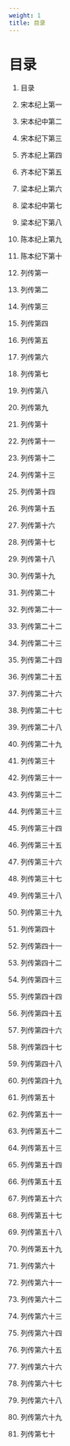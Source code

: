 ```yaml
---
weight: 1
title: 目录
---
```


# 目录

1. <span id="目录-1"></span>
目录

2. <span id="目录-2"></span>
宋本纪上第一

3. <span id="目录-3"></span>
宋本纪中第二

4. <span id="目录-4"></span>
宋本纪下第三

5. <span id="目录-5"></span>
齐本纪上第四

6. <span id="目录-6"></span>
齐本纪下第五

7. <span id="目录-7"></span>
梁本纪上第六

8. <span id="目录-8"></span>
梁本纪中第七

9. <span id="目录-9"></span>
梁本纪下第八

10. <span id="目录-10"></span>
陈本纪上第九

11. <span id="目录-11"></span>
陈本纪下第十

12. <span id="目录-12"></span>
列传第一

13. <span id="目录-13"></span>
列传第二

14. <span id="目录-14"></span>
列传第三

15. <span id="目录-15"></span>
列传第四

16. <span id="目录-16"></span>
列传第五

17. <span id="目录-17"></span>
列传第六

18. <span id="目录-18"></span>
列传第七

19. <span id="目录-19"></span>
列传第八

20. <span id="目录-20"></span>
列传第九

21. <span id="目录-21"></span>
列传第十

22. <span id="目录-22"></span>
列传第十一

23. <span id="目录-23"></span>
列传第十二

24. <span id="目录-24"></span>
列传第十三

25. <span id="目录-25"></span>
列传第十四

26. <span id="目录-26"></span>
列传第十五

27. <span id="目录-27"></span>
列传第十六

28. <span id="目录-28"></span>
列传第十七

29. <span id="目录-29"></span>
列传第十八

30. <span id="目录-30"></span>
列传第十九

31. <span id="目录-31"></span>
列传第二十

32. <span id="目录-32"></span>
列传第二十一

33. <span id="目录-33"></span>
列传第二十二

34. <span id="目录-34"></span>
列传第二十三

35. <span id="目录-35"></span>
列传第二十四

36. <span id="目录-36"></span>
列传第二十五

37. <span id="目录-37"></span>
列传第二十六

38. <span id="目录-38"></span>
列传第二十七

39. <span id="目录-39"></span>
列传第二十八

40. <span id="目录-40"></span>
列传第二十九

41. <span id="目录-41"></span>
列传第三十

42. <span id="目录-42"></span>
列传第三十一

43. <span id="目录-43"></span>
列传第三十二

44. <span id="目录-44"></span>
列传第三十三

45. <span id="目录-45"></span>
列传第三十四

46. <span id="目录-46"></span>
列传第三十五

47. <span id="目录-47"></span>
列传第三十六

48. <span id="目录-48"></span>
列传第三十七

49. <span id="目录-49"></span>
列传第三十八

50. <span id="目录-50"></span>
列传第三十九

51. <span id="目录-51"></span>
列传第四十

52. <span id="目录-52"></span>
列传第四十一

53. <span id="目录-53"></span>
列传第四十二

54. <span id="目录-54"></span>
列传第四十三

55. <span id="目录-55"></span>
列传第四十四

56. <span id="目录-56"></span>
列传第四十五

57. <span id="目录-57"></span>
列传第四十六

58. <span id="目录-58"></span>
列传第四十七

59. <span id="目录-59"></span>
列传第四十八

60. <span id="目录-60"></span>
列传第四十九

61. <span id="目录-61"></span>
列传第五十

62. <span id="目录-62"></span>
列传第五十一

63. <span id="目录-63"></span>
列传第五十二

64. <span id="目录-64"></span>
列传第五十三

65. <span id="目录-65"></span>
列传第五十四

66. <span id="目录-66"></span>
列传第五十五

67. <span id="目录-67"></span>
列传第五十六

68. <span id="目录-68"></span>
列传第五十七

69. <span id="目录-69"></span>
列传第五十八

70. <span id="目录-70"></span>
列传第五十九

71. <span id="目录-71"></span>
列传第六十

72. <span id="目录-72"></span>
列传第六十一

73. <span id="目录-73"></span>
列传第六十二

74. <span id="目录-74"></span>
列传第六十三

75. <span id="目录-75"></span>
列传第六十四

76. <span id="目录-76"></span>
列传第六十五

77. <span id="目录-77"></span>
列传第六十六

78. <span id="目录-78"></span>
列传第六十七

79. <span id="目录-79"></span>
列传第六十八

80. <span id="目录-80"></span>
列传第六十九

81. <span id="目录-81"></span>
列传第七十
